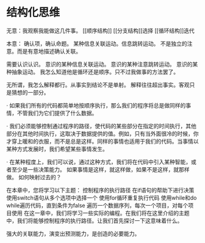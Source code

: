 # 结构化思维

无意：我观察我能做这几件事。
[[顺序结构]]
[[分支结构]]选择
[[循环结构]]迭代

本意：
确认项，确认命题。
某种信息关联运动。信息跳转运动。
不是独立的注意。而是有意地描述确认关联。

需要认识认识。
意识的某种信息关联运动。
意识的某种注意跳转运动。
意识的某种抽象运动。
我怎么知道他是循环还是顺序。只不过我做事的方法罢了。

无所谓，我怎么解释都行。从事实到结论不是单射。
解释往往超出事实。客观只是猜想的一部分。

· 如果我们所有的代码都简单地按顺序执行，那么我们的程序将总是做同样的事情，不管我们为它们提供了什么数据。

· 我们必须能够控制通过程序的路径，使代码的某些部分在指定的时间执行，其他部分在其他时间执行，这取决于数据提供的值。例如，只有当外面很冷的时候，你才穿上暖和的衣服，而不是总是这样。同样的事情也适用于我们的代码。当事情以某种方式发展时，我们希望某些事情发生。

· 在某种程度上，我们可以说，通过这种方式，我们将在代码中引入某种智能，或者至少是一些决策能力。
如果事情是这样，就这样做，如果不是这样，就那样做。
如何映射过去的？

在本章中，您将学习以下主题：
控制程序的执行路径
在if语句的帮助下进行决策
使用switch语句从多个选项中选择一个
使用for循环重复执行代码
使用while和do while遍历代码，直到条件为false
遍历一个数据序列，每次一个项目，对每个项目使用
在这一章中，我们将学习一些实际的编程。在我们将在这里介绍的主题中，我们将能够控制程序的执行路径。让我们首先探讨一下这意味着什么。

强大的关联能力，演变出预测能力，是创造的必要能力。

